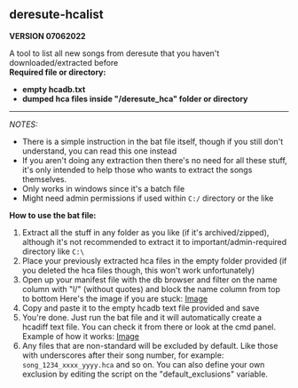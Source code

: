 ## deresute-hcalist
**VERSION 07062022**

A tool to list all new songs from deresute that you haven't downloaded/extracted before   
**Required file or directory:**
- **empty hcadb.txt**
- **dumped hca files inside "/deresute_hca" folder or directory**
  
---
*NOTES:*
- There is a simple instruction in the bat file itself, though if you still don't understand, you can read this one instead  
- If you aren't doing any extraction then there's no need for all these stuff, it's only intended to help those who wants to extract the songs themselves.  
- Only works in windows since it's a batch file  
- Might need admin permissions if used within `C:/` directory or the like
  
  
**How to use the bat file:**
1. Extract all the stuff in any folder as you like (if it's archived/zipped), although it's not recommended to extract it to important/admin-required directory like `C:\`
2. Place your previously extracted hca files in the empty folder provided (if you deleted the hca files though, this won't work unfortunately)
3. Open up your manifest file with the db browser and filter on the name column with "l/" (without quotes) and block the name column from top to bottom
   Here's the image if you are stuck: [Image](https://i.imgur.com/xvUCD5n.jpg)
4. Copy and paste it to the empty hcadb text file provided and save
5. You're done. Just run the bat file and it will automatically create a hcadiff text file. You can check it from there or look at the cmd panel.
   Example of how it works: [Image](https://i.imgur.com/Ku1l5cj.png)
6. Any files that are non-standard will be excluded by default. Like those with underscores after their song number, for example: `song_1234_xxxx_yyyy.hca` and so on. You can also define your own exclusion by editing the script on the "default_exclusions" variable.
     

